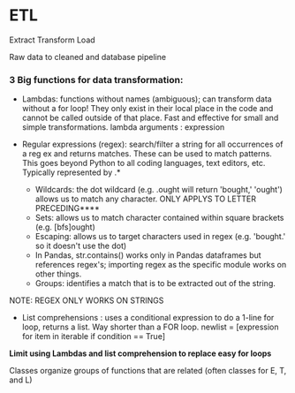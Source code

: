 # ETL
Extract
Transform
Load

Raw data to cleaned and database pipeline

### 3 Big functions for data transformation:
- Lambdas: functions without names (ambiguous); can transform data without a for loop! They only exist in their local place in the code and cannot be called outside of that place. Fast and effective for small and simple transformations.
lambda arguments : expression

- Regular expressions (regex): search/filter a string for all occurrences of a reg ex and returns matches. These can be used to match patterns. This goes beyond Python to all coding languages, text editors, etc. Typically represented by .*
    - Wildcards: the dot wildcard (e.g. .ought will return 'bought,' 'ought') allows us to match any character. ONLY APPLYS TO LETTER PRECEDING****
    - Sets: allows us to match character contained within square brackets (e.g. [bfs]ought)
    - Escaping: allows us to target characters used in regex (e.g. 'bought\.' so it doesn't use the dot)
    - In Pandas, str.contains() works only in Pandas dataframes but references regex's; importing regex as the specific module works on other things.
    - Groups: identifies a match that is to be extracted out of the string.

NOTE: REGEX ONLY WORKS ON STRINGS

- List comprehensions : uses a conditional expression to do a 1-line for loop, returns a list. Way shorter than a FOR loop.
newlist = [expression for item in iterable if condition == True]

**Limit using Lambdas and list comprehension to replace easy for loops**

Classes organize groups of functions that are related (often classes for E, T, and L)

